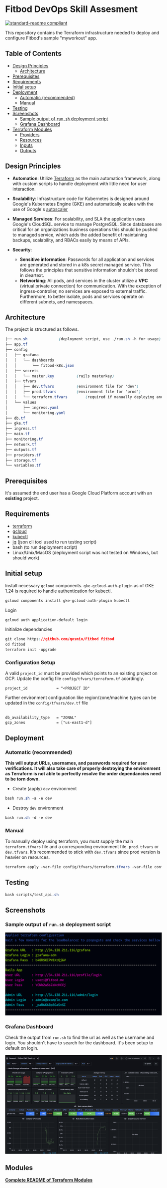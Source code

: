 <!-- BEGIN_TF_DOCS -->
# Fitbod DevOps Skill Assesment

[![standard-readme compliant](https://img.shields.io/badge/readme%20style-standard-brightgreen.svg?style=flat-square)](https://github.com/RichardLitt/standard-readme)

This repository contains the Terraform infrastructure needed to deploy and configure Fitbod's sample "myworkout" app.

## Table of Contents
- [Design Principles](#design-principles)
  * [Architecture](#architecture)
- [Prerequisites](#prerequisites)
- [Requirements](#requirements)
- [Initial setup](#initial-setup)
- [Deployment](#deployment)
  * [Automatic (recommended)](#automatic-recommended)
  * [Manual](#manual)
- [Testing](#testing)
- [Screenshots](#screenshots)
  * [Sample output of `run.sh` deployment script](#sample-output-of-runsh-deployment-script)
  * [Grafana Dashboard](#grafana-dashboard)
- [Terraform Modules](#modules)
  * [Providers](MODULES.md#providers)
  * [Resources](MODULES.md#resources)
  * [Inputs](MODULES.md#inputs)
  * [Outputs](MODULES.md#outputs)

## Design Principles

-	**Automation**: Utilize [Terraform](https://www.terraform.io/docs/providers/google/index.html) as the main automation framework, along with custom scripts to handle deployment with little need for user interaction.

-   **Scalability**: Infrastructure code for Kubernetes is designed around Google's Kubernetes Engine (GKE) and automatically scales with the use of Google's [autoscaler](https://cloud.google.com/compute/docs/autoscaler/)

-   **Managed Services**: For scalability, and SLA the application uses Google's CloudSQL service to manage PostgreSQL. Since databases are critical for an organizations business operations this should be pushed to managed service, which adds the added benefit of maintaining backups, scalability, and RBACs easily by means of APIs.

-   **Security**:
	- **Sensitive information**: Passwords for all application and services are generated and stored in a k8s secret managed service. This follows the principles that sensitive information shouldn't be stored in cleartext.
	- **Networking**: All pods, and services in the cluster utilize a **VPC** (virtual private connection) for communication. With the exception of ingress-controller, no services are exposed to external traffic. Furthermore, to better isolate, pods and services operate on different subnets, and namespaces.
		
## Architecture

The project is structured as follows.

```css
├── run.sh				(deployment script, use ./run.sh -h for usage)
├── app.tf
├── config
│   ├── grafana
│   │   └── dashboards
│   │       └── fitbod-k8s.json
│   ├── secrets
│   │   └── master.key			(rails masterkey)
│   ├── tfvars
│   │   ├── dev.tfvars			(environment file for 'dev')
│   │   ├── prod.tfvars			(environment file for 'prod')
│   │   └── terraform.tfvars		(required if manually deploying and an environment file)
│   └── values
│       ├── ingress.yaml
│       └── monitoring.yaml
├── db.tf
├── gke.tf
├── ingress.tf
├── main.tf
├── monitoring.tf
├── network.tf
├── outputs.tf
├── providers.tf
├── storage.tf
└── variables.tf
```

## Prerequisites

It's assumed the end user has a Google Cloud Platform account with an **existing** project.

## Requirements

- [terraform](https://www.terraform.io/downloads.html)
- [gcloud](https://cloud.google.com/sdk/gcloud/)
- [kubectl](https://kubernetes.io/docs/tasks/tools/install-kubectl/)
- [jq](https://stedolan.github.io/jq/download/) (json cli tool used to run testing script)
- bash (to run deployment script)
- Linux/Unix/MacOS (deployment script was not tested on Windows, but should work)

## Initial setup

Install necessary `gcloud` components. `gke-gcloud-auth-plugin` as of GKE 1.24 is required to handle authentication for kubectl.

```css
gcloud components install gke-gcloud-auth-plugin kubectl
```

Login

```css
gcloud auth application-default login
```

Initialize dependancies

```css
git clone https://github.com/qosmio/Fitbod fitbod
cd fitbod
terraform init -upgrade
```

### Configuration Setup

A valid `project_id` must be provided which points to an existing project on GCP. Update the config file `config/tfvars/terraform.tf` acordingly.

```hcl   
project_id             = "<PROJECT ID"
```

Further environment configuration like region/zone/machine types can be updated in the `config/tfvars/dev.tf` file
```hcl

db_availability_type   = "ZONAL"
gcp_zones              = ["us-east1-d"]
```

## Deployment

### Automatic (recommended)

**This will output URLs, usernames, and passwords required for user verifications. It will also take care of properly destroying the environment as Terraform is not able to perfectly resolve the order dependancies need to be torn down.**

- Create (apply) `dev` environment
```css
bash run.sh -a -e dev
```

- Destroy `dev` environment
```css
bash run.sh -d -e dev
```

### Manual

To manually deploy using terraform, you must supply the main `terraform.tfvars` file and a corresponding environment file. `prod.tfvars` or `dev.tfvars`. It's recommended to stick with `dev.tfvars` since prod version is heavier on resources.

```css
terraform apply -var-file config/tfvars/terraform.tfvars -var-file config/tfvars/dev.tfvars
```
## Testing

```css
bash scripts/test_api.sh
```

## Screenshots

### Sample output of `run.sh` deployment script
![run.sh](screenshots/cli.png)

### Grafana Dashboard
Check the output from `run.sh` to find the url as well as the username and login. You shouldn't have to search for the dashboard. It's been setup to default on login.

![run.sh](screenshots/grafana.png)

## Modules
[**Complete README of Terraform Modules**](MODULES.md)
<!-- END_TF_DOCS -->
